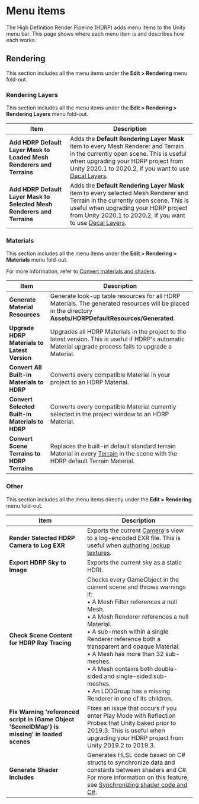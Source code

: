 # Menu items

The High Definition Render Pipeline (HDRP) adds menu items to the Unity menu bar. This page shows where each menu item is and describes how each works.

## Rendering

This section includes all the menu items under the **Edit > Rendering** menu fold-out.

### Rendering Layers

This section includes all the menu items under the **Edit > Rendering > Rendering Layers** menu fold-out.

| **Item**                                                     | **Description**                                              |
| ------------------------------------------------------------ | ------------------------------------------------------------ |
| **Add HDRP Default Layer Mask to Loaded Mesh Renderers and Terrains** | Adds the **Default Rendering Layer Mask** item to every Mesh Renderer and Terrain in the currently open scene. This is useful when upgrading your HDRP project from Unity 2020.1 to 2020.2, if you want to use [Decal Layers](use-decals.md#decal-layers). |
| **Add HDRP Default Layer Mask to Selected Mesh Renderers and Terrains** | Adds the **Default Rendering Layer Mask** item to every selected Mesh Renderer and Terrain in the currently open scene. This is useful when upgrading your HDRP project from Unity 2020.1 to 2020.2, if you want to use [Decal Layers](use-decals.md#decal-layers). |



### Materials

This section includes all the menu items under the **Edit > Rendering > Materials** menu fold-out.

For more information, refer to [Convert materials and shaders](convert-from-built-in-convert-materials-and-shaders.md).

| **Item**                                        | **Description**                                                                                                                                                                      |
|-------------------------------------------------|--------------------------------------------------------------------------------------------------------------------------------------------------------------------------------------|
| **Generate Material Resources**                 | Generate look-up table resources for all HDRP Materials. The generated resources will be placed in the directory **Assets/HDRPDefaultResources/Generated**.                             |
| **Upgrade HDRP Materials to Latest Version**    | Upgrades all HDRP Materials in the project to the latest version. This is useful if HDRP's automatic Material upgrade process fails to upgrade a Material.                           |
| **Convert All Built-in Materials to HDRP**      | Converts every compatible Material in your project to an HDRP Material.                                                                                                              |
| **Convert Selected Built-in Materials to HDRP** | Converts every compatible Material currently selected in the project window to an HDRP Material.                                                                                     |
| **Convert Scene Terrains to HDRP Terrains**     | Replaces the built-in default standard terrain Material in every [Terrain](https://docs.unity3d.com/Manual/script-Terrain.html) in the scene with the HDRP default Terrain Material. |

### Other

This section includes all the menu items directly under the **Edit > Rendering** menu fold-out.

| **Item**                                                     | **Description**                                              |
| ------------------------------------------------------------ | ------------------------------------------------------------ |
| **Render Selected HDRP Camera to Log EXR**                   | Exports the current [Camera](hdrp-camera-component-reference.md)'s view to a log-encoded EXR file. This is useful when [authoring lookup textures](Authoring-LUTs.md). |
| **Export HDRP Sky to Image**                                 | Exports the current sky as a static HDRI.                    |
| **Check Scene Content for HDRP Ray Tracing**                 | Checks every GameObject in the current scene and throws warnings if:<br/>&#8226; A Mesh Filter references a null Mesh.<br/>&#8226; A Mesh Renderer references a null Material.<br/>&#8226; A sub-mesh within a single Renderer reference both a transparent and opaque Material.<br/>&#8226; A Mesh has more than 32 sub-meshes.<br/>&#8226; A Mesh contains both double-sided and single-sided sub-meshes.<br/>&#8226; An LODGroup has a missing Renderer in one of its children. |
| **Fix Warning 'referenced script in (Game Object 'SceneIDMap') is missing' in loaded scenes** | Fixes an issue that occurs if you enter Play Mode with Reflection Probes that Unity baked prior to 2019.3. This is useful when upgrading your HDRP project from Unity 2019.2 to 2019.3. |
| **Generate Shader Includes**                                 | Generates HLSL code based on C# structs to synchronize data and constants between shaders and C#. For more information on this feature, see [Synchronizing shader code and C#](https://docs.unity3d.com/Packages/com.unity.render-pipelines.core@latest?subfolder=/manual/generating-shader-includes.html). |
